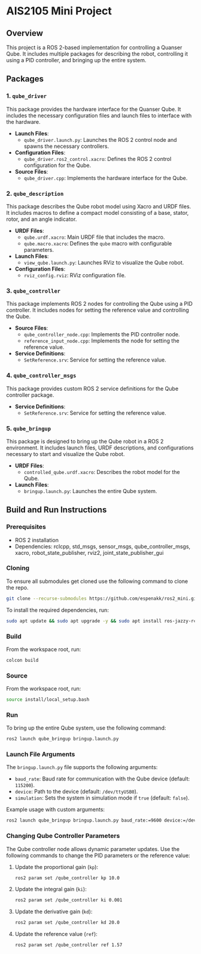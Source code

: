 # AIS2105 Mini Project

## Overview

This project is a ROS 2-based implementation for controlling a Quanser Qube. It includes multiple packages for describing the robot, controlling it using a PID controller, and bringing up the entire system.

## Packages

### 1. `qube_driver`
This package provides the hardware interface for the Quanser Qube. It includes the necessary configuration files and launch files to interface with the hardware.

- **Launch Files**: 
  - `qube_driver.launch.py`: Launches the ROS 2 control node and spawns the necessary controllers.
- **Configuration Files**: 
  - `qube_driver.ros2_control.xacro`: Defines the ROS 2 control configuration for the Qube.
- **Source Files**: 
  - `qube_driver.cpp`: Implements the hardware interface for the Qube.

### 2. `qube_description`
This package describes the Qube robot model using Xacro and URDF files. It includes macros to define a compact model consisting of a base, stator, rotor, and an angle indicator.

- **URDF Files**: 
  - `qube.urdf.xacro`: Main URDF file that includes the macro.
  - `qube.macro.xacro`: Defines the `qube` macro with configurable parameters.
- **Launch Files**: 
  - `view_qube.launch.py`: Launches RViz to visualize the Qube robot.
- **Configuration Files**: 
  - `rviz_config.rviz`: RViz configuration file.

### 3. `qube_controller`
This package implements ROS 2 nodes for controlling the Qube using a PID controller. It includes nodes for setting the reference value and controlling the Qube.

- **Source Files**: 
  - `qube_controller_node.cpp`: Implements the PID controller node.
  - `reference_input_node.cpp`: Implements the node for setting the reference value.
- **Service Definitions**: 
  - `SetReference.srv`: Service for setting the reference value.

### 4. `qube_controller_msgs`
This package provides custom ROS 2 service definitions for the Qube controller package.

- **Service Definitions**: 
  - `SetReference.srv`: Service for setting the reference value.

### 5. `qube_bringup`
This package is designed to bring up the Qube robot in a ROS 2 environment. It includes launch files, URDF descriptions, and configurations necessary to start and visualize the Qube robot.

- **URDF Files**: 
  - `controlled_qube.urdf.xacro`: Describes the robot model for the Qube.
- **Launch Files**: 
  - `bringup.launch.py`: Launches the entire Qube system.

## Build and Run Instructions

### Prerequisites
- ROS 2 installation
- Dependencies: rclcpp, std_msgs, sensor_msgs, qube_controller_msgs, xacro, robot_state_publisher, rviz2, joint_state_publisher_gui

### Cloning
To ensure all submodules get cloned use the following command to clone the repo.
```bash
git clone --recurse-submodules https://github.com/espenakk/ros2_mini.git
```

To install the required dependencies, run:
```bash
sudo apt update && sudo apt upgrade -y && sudo apt install ros-jazzy-rclcpp ros-jazzy-std-msgs ros-jazzy-sensor-msgs ros-jazzy-xacro ros-jazzy-robot-state-publisher ros-jazzy-rviz2 ros-jazzy-joint-state-publisher-gui -y
```

### Build
From the workspace root, run:
```bash
colcon build
```

### Source
From the workspace root, run:
```bash
source install/local_setup.bash
```

### Run
To bring up the entire Qube system, use the following command:
```bash
ros2 launch qube_bringup bringup.launch.py
```

### Launch File Arguments
The `bringup.launch.py` file supports the following arguments:
- `baud_rate`: Baud rate for communication with the Qube device (default: `115200`).
- `device`: Path to the device (default: `/dev/ttyUSB0`).
- `simulation`: Sets the system in simulation mode if `true` (default: `false`).

Example usage with custom arguments:
```bash
ros2 launch qube_bringup bringup.launch.py baud_rate:=9600 device:=/dev/ttyUSB1 simulation:=true
```

### Changing Qube Controller Parameters
The Qube controller node allows dynamic parameter updates. Use the following commands to change the PID parameters or the reference value:

1. Update the proportional gain (`kp`):
   ```bash
   ros2 param set /qube_controller kp 10.0
   ```

2. Update the integral gain (`ki`):
   ```bash
   ros2 param set /qube_controller ki 0.001
   ```

3. Update the derivative gain (`kd`):
   ```bash
   ros2 param set /qube_controller kd 20.0
   ```

4. Update the reference value (`ref`):
   ```bash
   ros2 param set /qube_controller ref 1.57
   ```
